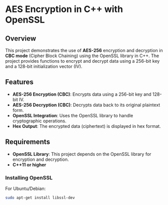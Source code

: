 # AES Encryption in C++ with OpenSSL

## Overview

This project demonstrates the use of **AES-256** encryption and decryption in **CBC mode** (Cipher Block Chaining) using the OpenSSL library in C++. The project provides functions to encrypt and decrypt data using a 256-bit key and a 128-bit initialization vector (IV).

## Features

- **AES-256 Encryption (CBC)**: Encrypts data using a 256-bit key and 128-bit IV.
- **AES-256 Decryption (CBC)**: Decrypts data back to its original plaintext form.
- **OpenSSL Integration**: Uses the OpenSSL library to handle cryptographic operations.
- **Hex Output**: The encrypted data (ciphertext) is displayed in hex format.

## Requirements

- **OpenSSL Library**: This project depends on the OpenSSL library for encryption and decryption.
- **C++11 or higher**

### Installing OpenSSL

For Ubuntu/Debian:
```bash
sudo apt-get install libssl-dev
